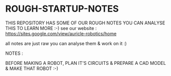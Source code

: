 # ROUGH-STARTUP-NOTES
THIS REPOSITORY HAS SOME OF OUR ROUGH NOTES YOU CAN ANALYSE THIS TO LEARN MORE :-)
see our website : https://sites.google.com/view/auricle-robotics/home

all notes are just raw you can analyse them & work on it :)

NOTES : 

BEFORE MAKING A ROBOT, PLAN IT'S CIRCUITS & PREPARE A CAD MODEL & MAKE THAT ROBOT :-)











